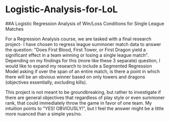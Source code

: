 # Logistic-Analysis-for-LoL
##A Logistic Regression Analysis of Win/Loss Conditions for Single League Matches

For a Regression Analysis course, we are tasked with a final research project- I have chosen to regress league summoner match data to answer the question: "Does First Blood, First Tower, or First Dragon yield a significant effect in a team winning or losing a single league match". Depending on my findings for this (more like these 3 separate) question, I would like to expand my research to include a Segmented Regression Model asking if over the span of an entire match, is there a point in which there will be an obvious winner based on only towers and dragons (objectives essentially, excluding kills). 

This project is not meant to be groundbreaking, but rather to investigate if there are general objectives that regardless of play style or even summoner rank, that could immediately throw the game in favor of one team. My intuition points to "YES! OBVIOUSLY!", but I feel the answer might be a little more nuanced than a simple yes/no. 

